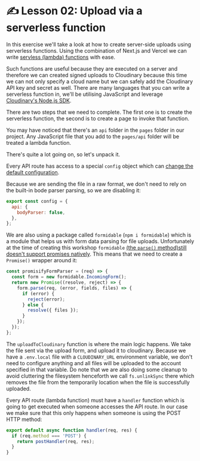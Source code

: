 # ✍️ Lesson 02: Upload via a serverless function

In this exercise we'll take a look at how to create server-side uploads using serverless functions. Using the combination of Next.js and Vercel we can write [servless (lambda) functions](https://vercel.com/docs/concepts/functions/serverless-functions) with ease.

Such functions are useful because they are executed on a server and therefore we can created signed uploads to Cloudinary because this time we can not only specify a cloud name but we can safely add the Cloudinary API key and secret as well. There are many languages that you can write a serverless function in, we'll be utilising JavaScript and leverage [Cloudinary's Node.js SDK](https://cloudinary.com/documentation/node_integration).

There are two steps that we need to complete. The first one is to create the serverless function, the second is to create a page to invoke that function.

You may have noticed that there's an `api` folder in the `pages` folder in our project. Any JavaScript file that you add to the `pages/api` folder will be treated a lambda function.

There's quite a lot going on, so let's unpack it.

Every API route has access to a special `config` object which can [change the default configuration](https://nextjs.org/docs/api-routes/request-helpers).

Because we are sending the file in a raw format, we don't need to rely on the built-in bode parser parsing, so we are disabling it:

```js
export const config = {
  api: {
    bodyParser: false,
  },
};
```

We are also using a package called `formidable` (`npm i formidable`) which is a module that helps us with form data parsing for file uploads. Unfortunately at the time of creating this workshop `formidable` [(the `parse()` method)still doesn't support promises natively](https://github.com/node-formidable/formidable/issues/685). This means that we need to create a `Promise()` wrapper around it:

```js
const promisifyFormParser = (req) => {
  const form = new formidable.IncomingForm();
  return new Promise((resolve, reject) => {
    form.parse(req, (error, fields, files) => {
      if (error) {
        reject(error);
      } else {
        resolve({ files });
      }
    });
  });
};
```

The `uploadToCloudinary` function is where the main logic happens. We take the file sent via the upload form, and upload it to cloudinary. Because we have a `.env.local` file with a `CLOUDINARY_URL` environment variable, we don't need to configure anything and all files will be uploaded to the account specified in that variable. Do note that we are also doing some cleanup to avoid cluttering the filesystem henceforth we call `fs.unlinkSync` there which removes the file from the temporarily location when the file is successfully uploaded.

Every API route (lambda function) must have a `handler` function which is going to get executed when someone accesses the API route. In our case we make sure that this only happens when someone is using the POST HTTP method:

```js
export default async function handler(req, res) {
  if (req.method === 'POST') {
    return postHandler(req, res);
  }
}
```
